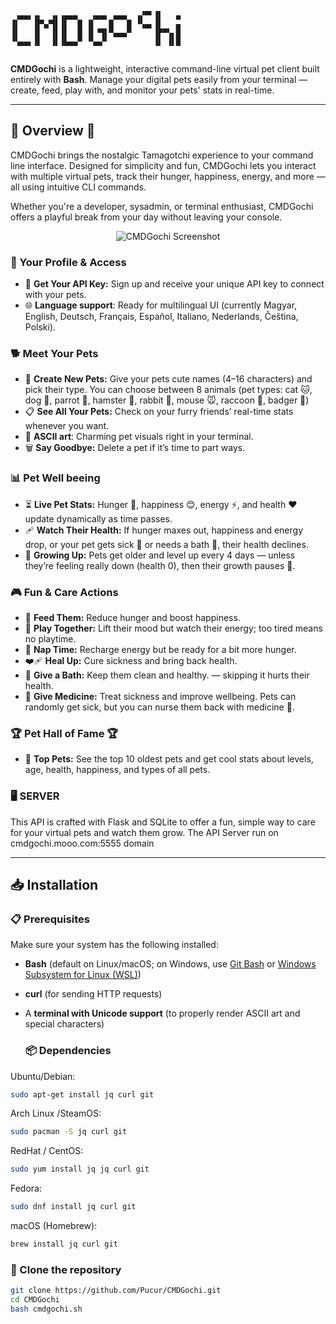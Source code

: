 ```plaintext
 ▗▄▄▖▗▖  ▗▖▗▄▄▄   ▗▄▄▖ ▄▄▄  ▗▞▀▘▐▌   ▄ 
▐▌   ▐▛▚▞▜▌▐▌  █ ▐▌   █   █ ▝▚▄▖▐▌   ▄ 
▐▌   ▐▌  ▐▌▐▌  █ ▐▌▝▜▌▀▄▄▄▀     ▐▛▀▚▖█ 
▝▚▄▄▖▐▌  ▐▌▐▙▄▄▀ ▝▚▄▞▘          ▐▌ ▐▌█ 
                         
```

**CMDGochi** is a lightweight, interactive command-line virtual pet client built entirely with **Bash**. Manage your digital pets easily from your terminal — create, feed, play with, and monitor your pets' stats in real-time.

---

## 🐾 Overview 🐾

CMDGochi brings the nostalgic Tamagotchi experience to your command line interface. Designed for simplicity and fun, CMDGochi lets you interact with multiple virtual pets, track their hunger, happiness, energy, and more — all using intuitive CLI commands.

Whether you're a developer, sysadmin, or terminal enthusiast, CMDGochi offers a playful break from your day without leaving your console.

<div align="center">

![CMDGochi Screenshot](https://i.kek.sh/F6yjWUD0EXP.png)

</div>


### 👤 Your Profile & Access
- 🔑 **Get Your API Key:** Sign up and receive your unique API key to connect with your pets.
- 🌐 **Language support**: Ready for multilingual UI (currently Magyar, English, Deutsch, Français, Español, Italiano, Nederlands, Čeština, Polski).

### 🐕 Meet Your Pets
- 🐾 **Create New Pets:** Give your pets cute names (4–16 characters) and pick their type. You can choose between 8 animals (pet types: cat 🐱, dog 🐶, parrot 🦜, hamster 🐹, rabbit 🐰, mouse 🐭, raccoon 🦝, badger 🦡)
- 📋 **See All Your Pets:** Check on your furry friends’ real-time stats whenever you want.
- 🦝 **ASCII art**: Charming pet visuals right in your terminal.
- 🗑️ **Say Goodbye:** Delete a pet if it’s time to part ways.

### 📊 Pet Well beeing
- ⏳ **Live Pet Stats:** Hunger 🍗, happiness 😊, energy ⚡, and health ❤️ update dynamically as time passes.
- 🩹 **Watch Their Health:** If hunger maxes out, happiness and energy drop, or your pet gets sick 🤒 or needs a bath 🛁, their health declines.
- 🎂 **Growing Up:** Pets get older and level up every 4 days — unless they’re feeling really down (health 0), then their growth pauses 🧊.

### 🎮 Fun & Care Actions
- 🍎 **Feed Them:** Reduce hunger and boost happiness.
- 🧸 **Play Together:** Lift their mood but watch their energy; too tired means no playtime.
- 🛌 **Nap Time:** Recharge energy but be ready for a bit more hunger.
- ❤️‍🩹 **Heal Up:** Cure sickness and bring back health.
- 🛁 **Give a Bath:** Keep them clean and healthy. — skipping it hurts their health.
- 💊 **Give Medicine:** Treat sickness and improve wellbeing. Pets can randomly get sick, but you can nurse them back with medicine 🤧.

### 🏆 Pet Hall of Fame 🏆
- 🌟 **Top Pets:** See the top 10 oldest pets and get cool stats about levels, age, health, happiness, and types of all pets.

### 🖥️ **SERVER**
This API is crafted with Flask and SQLite to offer a fun, simple way to care for your virtual pets and watch them grow.
The API Server run on cmdgochi.mooo.com:5555 domain

---



## 📥 Installation

### 📋 Prerequisites

Make sure your system has the following installed:

- **Bash** (default on Linux/macOS; on Windows, use [Git Bash](https://gitforwindows.org/) or [Windows Subsystem for Linux (WSL)](https://learn.microsoft.com/en-us/windows/wsl/install))
- **curl** (for sending HTTP requests)
- A **terminal with Unicode support** (to properly render ASCII art and special characters)

  ### 📦 Dependencies
Ubuntu/Debian:
```bash
sudo apt-get install jq curl git
```
Arch Linux /SteamOS:
```bash
sudo pacman -S jq curl git
```
RedHat / CentOS:
```bash
sudo yum install jq jq curl git
```
Fedora:
```bash
sudo dnf install jq curl git
```
macOS (Homebrew):
```bash
brew install jq curl git
```

### 💾 Clone the repository

```bash
git clone https://github.com/Pucur/CMDGochi.git
cd CMDGochi
bash cmdgochi.sh
```
